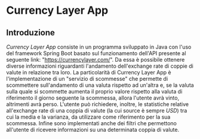 # Currency Layer App

## Introduzione

*Currency Layer App* consiste in un programma sviluppato in Java con l'uso del framework Spring Boot basato sul funzionamento dell'API presente al seguente link: "https://currencylayer.com/".
Da essa è possibile ottenere diverse informazioni riguardanti l'andamento dell'exchange rate di coppie di valute in relazione tra loro.
La particolarità di Currency Layer App è l'implementazione di un "servizio di scommesse" che permette di scommettere sull'andamento di una valuta rispetto ad un'altra e, se la valuta sulla quale si scommette aumenta il proprio valore rispetto alla valuta di riferimento il giorno seguente la scommessa, allora l'utente avrà vinto, altrimenti avrà perso.
L'utente può richiedere, inoltre, le statistiche relative all'exchange rate di una coppia di valute (la cui source è sempre *USD*) tra cui la media e la varianza, da utilizzare come riferimento per la sua scommessa.
Infine sono implementati anche dei filtri che permettono all'utente di ricevere informazioni su una determinata coppia di valute.
